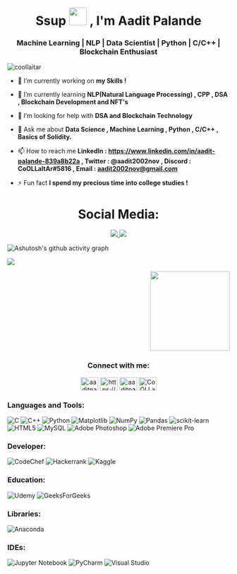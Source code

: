 
<h1 align="center">Ssup <img src="https://media.tenor.com/AqQLFB2QBaIAAAAj/christmas-carol-caroling.gif" width="40" height="40" />
, I'm Aadit Palande</h1>
<h3 align="center">Machine Learning | NLP | Data Scientist | Python | C/C++ | Blockchain Enthusiast</h3>

<p align="left"> <img src="https://komarev.com/ghpvc/?username=coollaitar&label=Profile%20views&color=0e75b6&style=for-the-badge" alt="coollaitar" /> </p>

- 🔭 I’m currently working on **my Skills !**

- 🌱 I’m currently learning **NLP(Natural Language Processing) , CPP , DSA , Blockchain Development and NFT's**

- 🤝 I’m looking for help with **DSA and Blockchain Technology**

- 💬 Ask me about **Data Science , Machine Learning , Python , C/C++ , Basics of Solidity.**

- 📫 How to reach me **LinkedIn : https://www.linkedin.com/in/aadit-palande-839a8b22a , Twitter : @aadit2002nov , Discord : CoOLLaItAr#5816 , Email : aadit2002nov@gmail.com**

- ⚡ Fun fact **I spend my precious time into college studies !**

<h1 align="center"> Social Media: </h1>
  <p align="center">
   <a href="https://www.linkedin.com/in/aadit-palande-839a8b22a">
      <img src="https://img.shields.io/badge/linkedin-7cebf5?&style=for-the-badge&logo=linkedin&logoColor=black">
    </a>
    <a href="mailto:aadit2002nov@gmail.com">
      <img src="https://img.shields.io/badge/SEND%20MAIL-6D4C6F?&style=for-the-badge&logo=MAIL.RU&logoColor=black">
    </a>
  </p>

![Ashutosh's github activity graph](https://activity-graph.herokuapp.com/graph?username=Coollaitar&theme=react-dark)

<img src="https://github-readme-stats.vercel.app/api?username=Coollaitar&&show_icons=true&title_color=#1AC4BF&icon_color=775BD5&text_color=#1AC4BF&bg_color=FFFFFF">

<p align="right">
<img align="center" height="180em" src="https://github-readme-streak-stats.herokuapp.com/?user=Coollaitar&theme=merko"/>
</p>
<h3 align="center">Connect with me:</h3>
<p align="center">
<a href="https://twitter.com/aaditpalande.eth" target="blank"><img align="center" src="https://raw.githubusercontent.com/rahuldkjain/github-profile-readme-generator/master/src/images/icons/Social/twitter.svg" alt="aaditpalande.eth" height="30" width="40" /></a>
<a href="https://linkedin.com/in/https://www.linkedin.com/in/aadit-palande-839a8b22a" target="blank"><img align="center" src="https://raw.githubusercontent.com/rahuldkjain/github-profile-readme-generator/master/src/images/icons/Social/linked-in-alt.svg" alt="https://www.linkedin.com/in/aadit-palande-839a8b22a" height="30" width="40" /></a>
<a href="https://kaggle.com/aaditpalande" target="blank"><img align="center" src="https://raw.githubusercontent.com/rahuldkjain/github-profile-readme-generator/master/src/images/icons/Social/kaggle.svg" alt="aaditpalande" height="30" width="40" /></a>
<a href="https://discord.gg/CoOLLaItAr#5816" target="blank"><img align="center" src="https://raw.githubusercontent.com/rahuldkjain/github-profile-readme-generator/master/src/images/icons/Social/discord.svg" alt="CoOLLaItAr#5816" height="30" width="40" /></a>
</p>


<h3 align="left">Languages and Tools:</h3>

![C](https://img.shields.io/badge/c-%2300599C.svg?style=for-the-badge&logo=c&logoColor=white) ![C++](https://img.shields.io/badge/c++-%2300599C.svg?style=for-the-badge&logo=c%2B%2B&logoColor=white) ![Python](https://img.shields.io/badge/python-3670A0?style=for-the-badge&logo=python&logoColor=ffdd54) ![Matplotlib](https://img.shields.io/badge/Matplotlib-%23ffffff.svg?style=for-the-badge&logo=Matplotlib&logoColor=black) ![NumPy](https://img.shields.io/badge/numpy-%23013243.svg?style=for-the-badge&logo=numpy&logoColor=white) ![Pandas](https://img.shields.io/badge/pandas-%23150458.svg?style=for-the-badge&logo=pandas&logoColor=white) ![scikit-learn](https://img.shields.io/badge/scikit--learn-%23F7931E.svg?style=for-the-badge&logo=scikit-learn&logoColor=white) ![HTML5](https://img.shields.io/badge/html5-%23E34F26.svg?style=for-the-badge&logo=html5&logoColor=white) ![MySQL](https://img.shields.io/badge/mysql-%2300f.svg?style=for-the-badge&logo=mysql&logoColor=white) ![Adobe Photoshop](https://img.shields.io/badge/adobe%20photoshop-%2331A8FF.svg?style=for-the-badge&logo=adobe%20photoshop&logoColor=white) ![Adobe Premiere Pro](https://img.shields.io/badge/Adobe%20Premiere%20Pro-9999FF.svg?style=for-the-badge&logo=Adobe%20Premiere%20Pro&logoColor=white)

<h3 align="left">Developer:</h3>

![CodeChef](https://img.shields.io/badge/CodeChef-%23964B00.svg?style=for-the-badge&logo=CodeChef&logoColor=white) ![Hackerrank](https://img.shields.io/badge/-Hackerrank-2EC866?style=for-the-badge&logo=HackerRnk&logoColor=white) ![Kaggle](https://img.shields.io/badge/Kaggle-035a7d?style=for-the-badge&logo=kaggle&logoColor=white)

<h3 align="left">Education:</h3>

![Udemy](https://img.shields.io/badge/Udemy-A435F0?style=for-the-badge&logo=Udemy&logoColor=white) ![GeeksForGeeks](https://img.shields.io/badge/GeeksforGeeks-gray?style=for-the-badge&logo=geeksforgeeks&logoColor=35914c)
 
<h3 align="left">Libraries:</h3>

![Anaconda](https://img.shields.io/badge/Anaconda-%2344A833.svg?style=for-the-badge&logo=anaconda&logoColor=white)

<h3 align="left">IDEs:</h3>

![Jupyter Notebook](https://img.shields.io/badge/jupyter-%23FA0F00.svg?style=for-the-badge&logo=jupyter&logoColor=white) ![PyCharm](https://img.shields.io/badge/pycharm-143?style=for-the-badge&logo=pycharm&logoColor=black&color=black&labelColor=green) 
![Visual Studio](https://img.shields.io/badge/Visual%20Studio-5C2D91.svg?style=for-the-badge&logo=visual-studio&logoColor=white)

